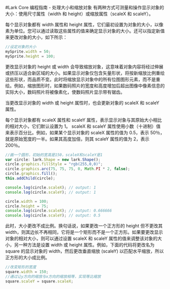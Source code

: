 #Lark Core 编程指南 - 处理大小和缩放对象
有两种方式可测量和操作显示对象的大小：使用尺寸属性（width 和 height）或缩放属性（scaleX 和 scaleY）。

每个显示对象都有 width 属性和 height 属性，它们最初设置为对象的大小，以像素为单位。您可以通过读取这些属性的值来确定显示对象的大小。还可以指定新值来更改对象的大小，如下所示：
```  TypeScript
//设定对象的大小
mySprite.width = 50;
mySprite.height = 100;
```
更改显示对象的 height 或 width 会导致缩放对象，这意味着对象内容将经过伸展或挤压以适合新区域的大小。如果显示对象仅包含矢量形状，将按新缩放比例重绘这些形状，而品质不变。此时将缩放显示对象中的所有位图图形元素，而不是重绘。例如，缩放图形时，如果数码照片的宽度和高度增加后超出图像中像素信息的实际大小，数码照片将被像素化，使数码照片显示带有锯齿。

当更改显示对象的 width 或 height 属性时，也会更新对象的 scaleX 和 scaleY 属性。

每个显示对象都有 scaleX 属性和 scaleY 属性，表示显示对象与其原始大小相比的相对大小，它们默认设置为 1。
scaleX 和 scaleY 属性使用小数（十进制）值来表示百分比。例如，如果某个显示对象的 scaleX 属性的值为 0.5，表示 50％，就是原始宽度的一半。如果其高度加倍，则其 scaleY 属性的值为 2，表示 200％。
```  TypeScript
//画一个圆形，初始的宽高是150，scaleX和scaleY是1
var circle: lark.Shape = new lark.Shape();
circle.graphics.fillStyle = "rgb(255,0,0)";
circle.graphics.arc(75, 75, 75, 0, Math.PI * 2, false);
circle.graphics.fill();
this.addChild(circle);

console.log(circle.scaleX); // output: 1
console.log(circle.scaleY); // output: 1

circle.width = 100;
circle.height = 75;
console.log(circle.scaleX); // output: 0.666666
console.log(circle.scaleY); // output: 0.5
```
此时，大小更改不成比例。换句话说，如果更改一个正方形的 height 但不更改其 width，则其边长不再相同，它将是一个矩形而不是一个正方形。如果要更改显示对象的相对大小，则可以通过设置 scaleX 和 scaleY 属性的值来调整该对象的大小，另一种方法是设置 width 或 height 属性。例如，下面的代码将更改名为 square 的显示对象的 width，然后更改垂直缩放 (scaleY) 以匹配水平缩放，所以正方形的大小成比例。
```  TypeScript
//改变矩形的宽度
square.width = 150;
//通过让y方向的缩放与x方向的缩放相等，实现等比缩放
square.scaleY = square.scaleX;
```
